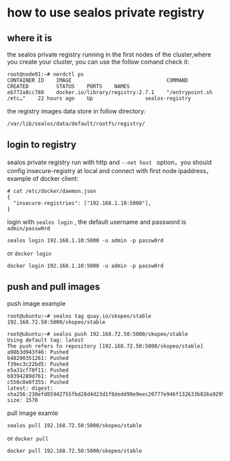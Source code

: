 # how to use sealos private registry

## where it is

the sealos private registry running in the first nodes of the cluster,where you create your cluster, you can use the follow comand check it:

```
root@node01:~# nerdctl ps
CONTAINER ID    IMAGE                               COMMAND                   CREATED         STATUS    PORTS    NAMES
eb772a8cc788    docker.io/library/registry:2.7.1    "/entrypoint.sh /etc…"    22 hours ago    Up                 sealos-registry 
```

the registry images data store in  follow directory:

```
/var/lib/sealos/data/default/rootfs/registry/
```

## login to registry

sealos private registry run with http and `--net host ` option，you should config insecure-registry at local and connect with first node ipaddress，example of docker client:

```
# cat /etc/docker/daemon.json 
{
  "insecure-registries": ["192.168.1.10:5000"],
}
```

login with `sealos login` , the default username and password is `admin/passw0rd`

```
sealos login 192.168.1.10:5000 -u admin -p passw0rd
```

or `docker login`

```
docker login 192.168.1.10:5000 -u admin -p passw0rd 
```

## push and pull images

push image example
```
root@ubuntu:~# sealos tag quay.io/skopeo/stable 192.168.72.50:5000/skopeo/stable

root@ubuntu:~# sealos push 192.168.72.50:5000/skopeo/stable
Using default tag: latest
The push refers to repository [192.168.72.50:5000/skopeo/stable]
a98b3d943f46: Pushed 
b48290351261: Pushed 
f39ec3c22bd5: Pushed 
e5a31cf70f11: Pushed 
b9394289d761: Pushed 
c550c8e0f355: Pushed 
latest: digest: sha256:238efd85942755fbd28d4d23d1f8dedd99e9eec20777e946f132633b826a9295 size: 1570
```

pull image examle

```
sealos pull 192.168.72.50:5000/skopeo/stable
```

or `docker pull`

```
docker pull 192.168.72.50:5000/skopeo/stable
```

